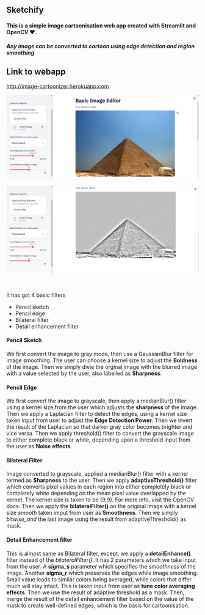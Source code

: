## Sketchify
#### This is a simple image cartoonisation web app created with Streamlit and OpenCV :heart:.
##### Any image can be converted to cartoon using edge detection and region smoothing

## Link to webapp

http://image-cartoonizer.herokuapp.com

![Web app](Images/input.png)

![Web app](Images/output.png)

<br> 

It has got 4 basic filters
- Pencil sketch
- Pencil edge
- Bilateral filter
- Detail enhancement filter

#### Pencil Sketch
We first convert the image to gray mode, then use a GaussianBlur filter for image smoothing. The user can choose a kernel size to adjust the **Boldness** of the image. Then we simply divie the orginal image with the blurred image with a value selected by the user, also labelled as **Sharpness**.

#### Pencil Edge
We first convert the image to grayscale, then apply a medianBlur() filter using a kernel size from the user which adjusts the **sharpness** of the image. Then we apply a Laplacian filter to detect the edges, using a kernel size taken input from user to adjust the __Edge Detection Power__. Then we invert the result of the Laplacian so that darker gray color becomes brighter and vice versa. Then we apply threshold() filter to convert the grayscale image to either complete black or white, depending upon a threshold input from the user as __Noise effects__.


#### Bilateral Filter
Image converted to grayscale, applied a medianBlur() filter with a kernel termed as __Sharpness__ to the user. Then we apply __adaptiveThreshold()__ filter which converts pixel values in each region into either completely black or completely white depending on the mean pixel value overlapped by the kernel. The kernel size is taken to be (9,9). For more info, visit the OpenCV docs. Then we apply the __bilateralFilter()__ on the original image  with a kernel size *smooth* taken imput from user as **Smoothness**. Then we simply *bitwise_and* the last image using the result from adaptiveThreshold() as mask.

#### Detail Enhancement filter
This is almost same as Bilateral filter, except, we apply a **detailEnhance()** filter instead of the *bilateralFilter()*. It has 2 parameters which we take input from the user. A **sigma_s** parameter which specifies the *smoothness* of the image. Another **sigma_r** which preserves the edges while image smoothing. Small value leads to similar colors being averaged, while colors that differ much will stay intact. This is taken input from user as **tune color averaging effects**. Then we use the result of adaptive threshold as a mask. Then, merge the result of the detail enhancement filter based on the value of the mask to create well-defined edges, which is the basis for cartoonisation. 

